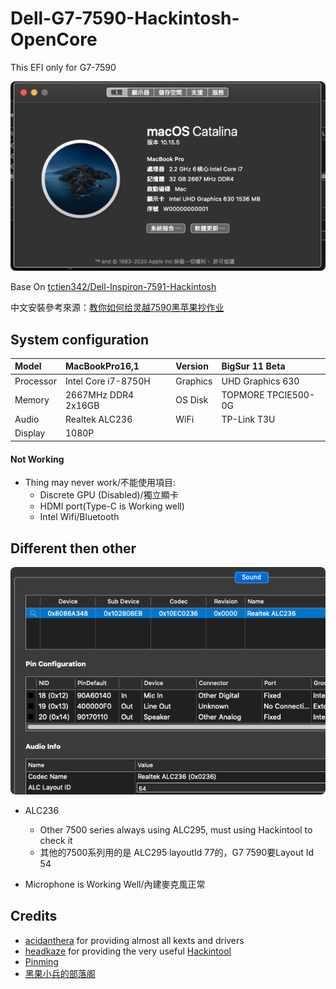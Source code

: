 # Dell-G7-7590-Hackintosh-OpenCore
This EFI only for G7-7590

<p>
	<img style="border-radius: 8px" src="image/System.png">
</p>

Base On [tctien342/Dell-Inspiron-7591-Hackintosh](https://github.com/tctien342/Dell-Inspiron-7591-Hackintosh/)

中文安裝參考來源：[教你如何给灵越7590黑苹果抄作业](https://zhuanlan.zhihu.com/p/117680791)

## System configuration

| Model     | MacBookPro16,1      | Version        | BigSur 11 Beta      |
| :-------- | :------------------ | :------------- | :------------------ |
| Processor | Intel Core i7-8750H | Graphics       | UHD Graphics 630    |
| Memory    | 2667MHz DDR4 2x16GB | OS Disk        | TOPMORE TPCIE500-0G |
| Audio     | Realtek ALC236      | WiFi           | TP-Link T3U         |
| Display   | 1080P               |                |                     |

#### Not Working

- Thing may never work/不能使用項目:
    - Discrete GPU (Disabled)/獨立顯卡
    - HDMI port(Type-C is Working well)
    - Intel Wifi/Bluetooth

## Different then other

<p>
	<img style="border-radius: 8px" src="image/Hackintool.png">
</p>

- ALC236
    - Other 7500 series always using ALC295, must using Hackintool to check it
    - 其他的7500系列用的是 ALC295 layoutId 77的，G7 7590要Layout Id 54

- Microphone is Working Well/內建麥克風正常


## Credits

- [acidanthera](https://github.com/acidanthera) for providing almost all kexts and drivers
- [headkaze](https://github.com/headkaze) for providing the very useful [Hackintool](https://www.tonymacx86.com/threads/release-hackintool-v2-8-6.254559/)
- [Pinming](https://github.com/Pinming/Dell-Inspiron-7590-Hackintosh-Opencore)
- [黑果小兵的部落阁](https://blog.daliansky.net/)
